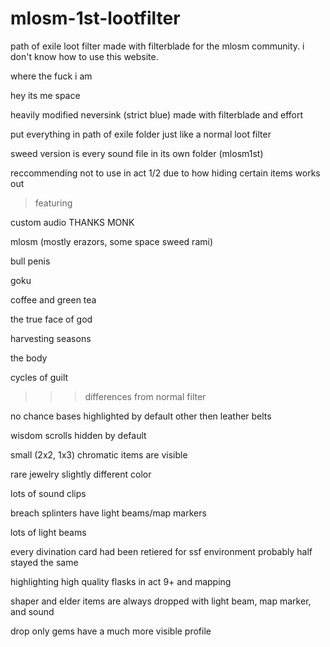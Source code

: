 # mlosm-1st-lootfilter
path of exile loot filter made with filterblade for the mlosm community. i don't know how to use this website.

where the fuck i am

hey its me space

heavily modified neversink (strict blue) made with filterblade and effort

put everything in path of exile folder just like a normal loot filter

sweed version is every sound file in its own folder (mlosm1st)

reccommending not to use in act 1/2 due to how hiding certain items works out

>featuring

custom audio THANKS MONK

mlosm (mostly erazors, some space sweed rami)

bull penis

goku

coffee and green tea

the true face of god

harvesting seasons

the body

cycles of guilt

>>>differences from normal filter

no chance bases highlighted by default other then leather belts

wisdom scrolls hidden by default

small (2x2, 1x3) chromatic items are visible

rare jewelry slightly different color

lots of sound clips

breach splinters have light beams/map markers

lots of light beams

every divination card had been retiered for ssf environment probably half stayed the same

highlighting high quality flasks in act 9+ and mapping

shaper and elder items are always dropped with light beam, map marker, and sound

drop only gems have a much more visible profile

